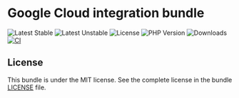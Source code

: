 # Google Cloud integration bundle

![Latest Stable](https://img.shields.io/packagist/v/softspring/filter-attack-vectors?label=stable&style=flat-square)
![Latest Unstable](https://img.shields.io/packagist/v/softspring/filter-attack-vectors?label=unstable&style=flat-square&include_prereleases)
![License](https://img.shields.io/packagist/l/softspring/filter-attack-vectors?style=flat-square)
![PHP Version](https://img.shields.io/packagist/dependency-v/softspring/filter-attack-vectors/php?style=flat-square)
![Downloads](https://img.shields.io/packagist/dt/softspring/filter-attack-vectors?style=flat-square)
[![CI](https://img.shields.io/github/actions/workflow/status/softspring/filter-attack-vectors/ci.yml?branch=5.4&style=flat-square&label=CI)](https://github.com/softspring/filter-attack-vectors/actions/workflows/ci.yml)

## License

This bundle is under the MIT license. See the complete license in the bundle [LICENSE](LICENSE) file.
